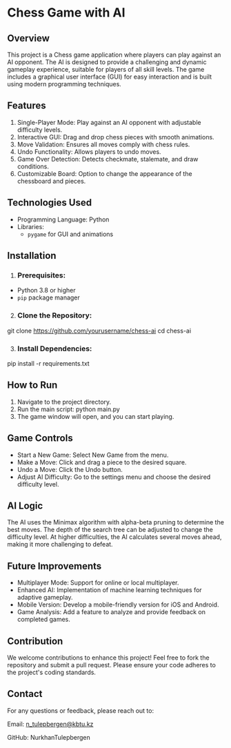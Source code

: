 # Chess Game with AI

## Overview

This project is a Chess game application where players can play against an AI opponent. The AI is designed to provide a challenging and dynamic gameplay experience, suitable for players of all skill levels. The game includes a graphical user interface (GUI) for easy interaction and is built using modern programming techniques.

## Features

1. Single-Player Mode: Play against an AI opponent with adjustable difficulty levels.
2. Interactive GUI: Drag and drop chess pieces with smooth animations.
3. Move Validation: Ensures all moves comply with chess rules.
4. Undo Functionality: Allows players to undo moves.
5. Game Over Detection: Detects checkmate, stalemate, and draw conditions.
6. Customizable Board: Option to change the appearance of the chessboard and pieces.

## Technologies Used
- Programming Language: Python
- Libraries:
  - `pygame` for GUI and animations


## Installation

1. ### Prerequisites:
  - Python 3.8 or higher
  - `pip` package manager

2. ### Clone the Repository:
git clone https://github.com/yourusername/chess-ai
cd chess-ai

3. ### Install Dependencies:
pip install -r requirements.txt

## How to Run

1. Navigate to the project directory.
2. Run the main script:
  python main.py
3. The game window will open, and you can start playing.

## Game Controls

- Start a New Game: Select New Game from the menu.
- Make a Move: Click and drag a piece to the desired square.
- Undo a Move: Click the Undo button.
- Adjust AI Difficulty: Go to the settings menu and choose the desired difficulty level.

## AI Logic

The AI uses the Minimax algorithm with alpha-beta pruning to determine the best moves. The depth of the search tree can be adjusted to change the difficulty level. At higher difficulties, the AI calculates several moves ahead, making it more challenging to defeat.

## Future Improvements

- Multiplayer Mode: Support for online or local multiplayer.
- Enhanced AI: Implementation of machine learning techniques for adaptive gameplay.
- Mobile Version: Develop a mobile-friendly version for iOS and Android.
- Game Analysis: Add a feature to analyze and provide feedback on completed games.

## Contribution

We welcome contributions to enhance this project! Feel free to fork the repository and submit a pull request. Please ensure your code adheres to the project's coding standards.



## Contact

For any questions or feedback, please reach out to:

Email: n_tulepbergen@kbtu.kz

GitHub: NurkhanTulepbergen
